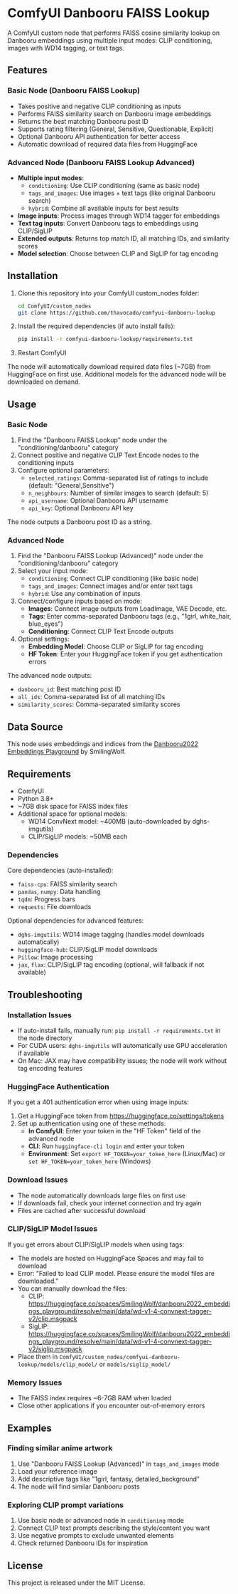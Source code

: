# ComfyUI Danbooru FAISS Lookup

A ComfyUI custom node that performs FAISS cosine similarity lookup on Danbooru embeddings using multiple input modes: CLIP conditioning, images with WD14 tagging, or text tags.

## Features

### Basic Node (Danbooru FAISS Lookup)
- Takes positive and negative CLIP conditioning as inputs
- Performs FAISS similarity search on Danbooru image embeddings
- Returns the best matching Danbooru post ID
- Supports rating filtering (General, Sensitive, Questionable, Explicit)
- Optional Danbooru API authentication for better access
- Automatic download of required data files from HuggingFace

### Advanced Node (Danbooru FAISS Lookup Advanced)
- **Multiple input modes**:
  - `conditioning`: Use CLIP conditioning (same as basic node)
  - `tags_and_images`: Use images + text tags (like original Danbooru search)
  - `hybrid`: Combine all available inputs for best results
- **Image inputs**: Process images through WD14 tagger for embeddings
- **Text tag inputs**: Convert Danbooru tags to embeddings using CLIP/SigLIP
- **Extended outputs**: Returns top match ID, all matching IDs, and similarity scores
- **Model selection**: Choose between CLIP and SigLIP for tag encoding

## Installation

1. Clone this repository into your ComfyUI custom_nodes folder:
   ```bash
   cd ComfyUI/custom_nodes
   git clone https://github.com/thavocado/comfyui-danbooru-lookup
   ```

2. Install the required dependencies (if auto install fails):
   ```bash
   pip install -r comfyui-danbooru-lookup/requirements.txt
   ```

3. Restart ComfyUI

The node will automatically download required data files (~7GB) from HuggingFace on first use. Additional models for the advanced node will be downloaded on demand.

## Usage

### Basic Node
1. Find the "Danbooru FAISS Lookup" node under the "conditioning/danbooru" category
2. Connect positive and negative CLIP Text Encode nodes to the conditioning inputs
3. Configure optional parameters:
   - `selected_ratings`: Comma-separated list of ratings to include (default: "General,Sensitive")
   - `n_neighbours`: Number of similar images to search (default: 5)
   - `api_username`: Optional Danbooru API username
   - `api_key`: Optional Danbooru API key

The node outputs a Danbooru post ID as a string.

### Advanced Node
1. Find the "Danbooru FAISS Lookup (Advanced)" node under the "conditioning/danbooru" category
2. Select your input mode:
   - `conditioning`: Connect CLIP conditioning (like basic node)
   - `tags_and_images`: Connect images and/or enter text tags
   - `hybrid`: Use any combination of inputs
3. Connect/configure inputs based on mode:
   - **Images**: Connect image outputs from LoadImage, VAE Decode, etc.
   - **Tags**: Enter comma-separated Danbooru tags (e.g., "1girl, white_hair, blue_eyes")
   - **Conditioning**: Connect CLIP Text Encode outputs
4. Optional settings:
   - **Embedding Model**: Choose CLIP or SigLIP for tag encoding
   - **HF Token**: Enter your HuggingFace token if you get authentication errors

The advanced node outputs:
- `danbooru_id`: Best matching post ID
- `all_ids`: Comma-separated list of all matching IDs
- `similarity_scores`: Comma-separated similarity scores

## Data Source

This node uses embeddings and indices from the [Danbooru2022 Embeddings Playground](https://huggingface.co/spaces/SmilingWolf/danbooru2022_embeddings_playground) by SmilingWolf.

## Requirements

- ComfyUI
- Python 3.8+
- ~7GB disk space for FAISS index files
- Additional space for optional models:
  - WD14 ConvNext model: ~400MB (auto-downloaded by dghs-imgutils)
  - CLIP/SigLIP models: ~50MB each

### Dependencies
Core dependencies (auto-installed):
- `faiss-cpu`: FAISS similarity search
- `pandas`, `numpy`: Data handling
- `tqdm`: Progress bars
- `requests`: File downloads

Optional dependencies for advanced features:
- `dghs-imgutils`: WD14 image tagging (handles model downloads automatically)
- `huggingface-hub`: CLIP/SigLIP model downloads
- `Pillow`: Image processing
- `jax`, `flax`: CLIP/SigLIP tag encoding (optional, will fallback if not available)

## Troubleshooting

### Installation Issues
- If auto-install fails, manually run: `pip install -r requirements.txt` in the node directory
- For CUDA users: `dghs-imgutils` will automatically use GPU acceleration if available
- On Mac: JAX may have compatibility issues; the node will work without tag encoding features

### HuggingFace Authentication
If you get a 401 authentication error when using image inputs:
1. Get a HuggingFace token from https://huggingface.co/settings/tokens
2. Set up authentication using one of these methods:
   - **In ComfyUI**: Enter your token in the "HF Token" field of the advanced node
   - **CLI**: Run `huggingface-cli login` and enter your token
   - **Environment**: Set `export HF_TOKEN=your_token_here` (Linux/Mac) or `set HF_TOKEN=your_token_here` (Windows)

### Download Issues
- The node automatically downloads large files on first use
- If downloads fail, check your internet connection and try again
- Files are cached after successful download

### CLIP/SigLIP Model Issues
If you get errors about CLIP/SigLIP models when using tags:
- The models are hosted on HuggingFace Spaces and may fail to download
- Error: "Failed to load CLIP model. Please ensure the model files are downloaded."
- You can manually download the files:
  - CLIP: https://huggingface.co/spaces/SmilingWolf/danbooru2022_embeddings_playground/resolve/main/data/wd-v1-4-convnext-tagger-v2/clip.msgpack
  - SigLIP: https://huggingface.co/spaces/SmilingWolf/danbooru2022_embeddings_playground/resolve/main/data/wd-v1-4-convnext-tagger-v2/siglip.msgpack
- Place them in `ComfyUI/custom_nodes/comfyui-danbooru-lookup/models/clip_model/` or `models/siglip_model/`

### Memory Issues
- The FAISS index requires ~6-7GB RAM when loaded
- Close other applications if you encounter out-of-memory errors

## Examples

### Finding similar anime artwork
1. Use "Danbooru FAISS Lookup (Advanced)" in `tags_and_images` mode
2. Load your reference image
3. Add descriptive tags like "1girl, fantasy, detailed_background"
4. The node will find similar Danbooru posts

### Exploring CLIP prompt variations
1. Use basic node or advanced node in `conditioning` mode
2. Connect CLIP text prompts describing the style/content you want
3. Use negative prompts to exclude unwanted elements
4. Check returned Danbooru IDs for inspiration

## License

This project is released under the MIT License. 